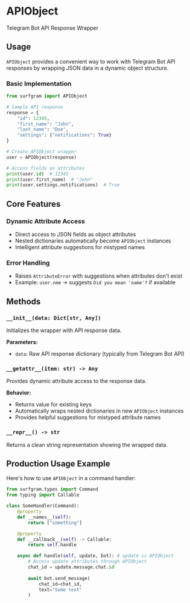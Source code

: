 # APIObject

Telegram Bot API Response Wrapper

## Usage

`APIObject` provides a convenient way to work with Telegram Bot API responses by wrapping JSON data in a dynamic object structure.

### Basic Implementation

```python
from surfgram import APIObject

# Sample API response
response = {
    "id": 12345,
    "first_name": "John",
    "last_name": "Doe",
    "settings": {"notifications": True}
}

# Create APIObject wrapper
user = APIObject(response)

# Access fields as attributes
print(user.id)  # 12345
print(user.first_name)  # "John"
print(user.settings.notifications)  # True
```

## Core Features

### Dynamic Attribute Access
- Direct access to JSON fields as object attributes
- Nested dictionaries automatically become `APIObject` instances
- Intelligent attribute suggestions for mistyped names

### Error Handling
- Raises `AttributeError` with suggestions when attributes don't exist
- Example: `user.nme` → suggests `Did you mean 'name'?` if available

## Methods

### `__init__(data: Dict[str, Any])`
Initializes the wrapper with API response data.

**Parameters:**
- `data`: Raw API response dictionary (typically from Telegram Bot API)

### `__getattr__(item: str) -> Any`
Provides dynamic attribute access to the response data.

**Behavior:**
- Returns value for existing keys
- Automatically wraps nested dictionaries in new `APIObject` instances
- Provides helpful suggestions for mistyped attribute names

### `__repr__() -> str`
Returns a clean string representation showing the wrapped data.

## Production Usage Example

Here's how to use `APIObject` in a command handler:

```python
from surfgram.types import Command
from typing import Callable

class SomeHandler(Command):
    @property
    def __names__(self):
        return ["something"]

    @property
    def __callback__(self) -> Callable:
        return self.handle

    async def handle(self, update, bot): # update is APIObject
        # Access update attributes through APIObject
        chat_id = update.message.chat.id
        
        await bot.send_message(
            chat_id=chat_id,
            text="Some text"
        )
```